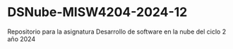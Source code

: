 # DSNube-MISW4204-2024-12
Repositorio para la asignatura Desarrollo de software en la nube del ciclo 2 año 2024
